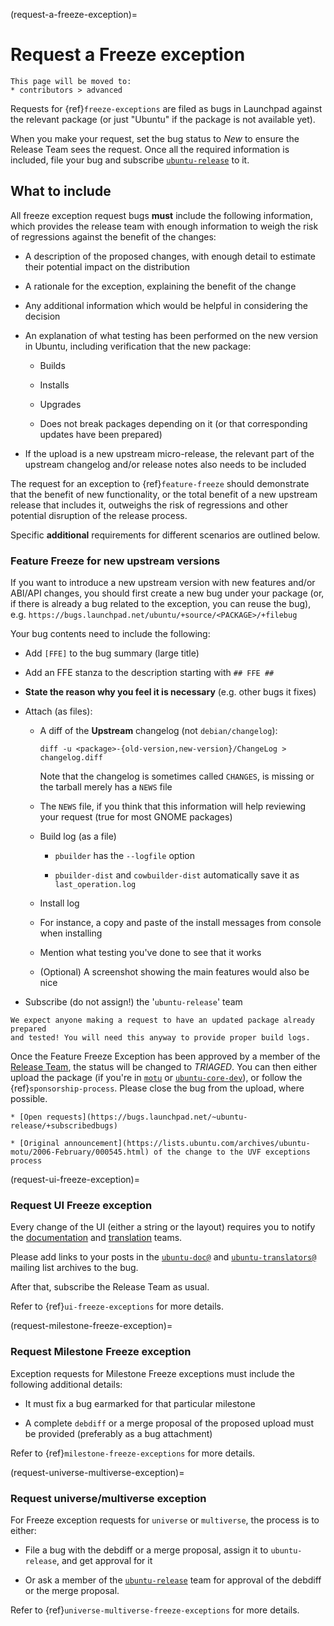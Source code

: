 (request-a-freeze-exception)=
# Request a Freeze exception

```{note}
This page will be moved to:
* contributors > advanced
```

Requests for {ref}`freeze-exceptions` are filed as bugs in Launchpad
against the relevant package (or just "Ubuntu" if the package is not available
yet).

When you make your request, set the bug status to *New* to ensure the Release
Team sees the request. Once all the required information is included, file your
bug and subscribe [`ubuntu-release`](https://launchpad.net/~ubuntu-release) to
it.


## What to include

All freeze exception request bugs **must** include the following information,
which provides the release team with enough information to weigh the risk of
regressions against the benefit of the changes:

* A description of the proposed changes, with enough detail to estimate
  their potential impact on the distribution

* A rationale for the exception, explaining the benefit of the change

* Any additional information which would be helpful in considering the decision

* An explanation of what testing has been performed on the new version in Ubuntu,
  including verification that the new package:

  * Builds

  * Installs

  * Upgrades

  * Does not break packages depending on it (or that corresponding updates have
    been prepared)

* If the upload is a new upstream micro-release, the relevant part of the
  upstream changelog and/or release notes also needs to be included

The request for an exception to {ref}`feature-freeze` should demonstrate that
the benefit of new functionality, or the total benefit of a new upstream release
that includes it, outweighs the risk of regressions and other potential
disruption of the release process.

Specific **additional** requirements for different scenarios are outlined below.

### Feature Freeze for new upstream versions

If you want to introduce a new upstream version with new features and/or
ABI/API changes, you should first create a new bug under your package (or, if
there is already a bug related to the exception, you can reuse the bug), e.g.
`https://bugs.launchpad.net/ubuntu/+source/<PACKAGE>/+filebug`

Your bug contents need to include the following:

* Add `[FFE]` to the bug summary (large title)

* Add an FFE stanza to the description starting with `## FFE ##`

* **State the reason why you feel it is necessary** (e.g. other bugs it fixes)

* Attach (as files):

  * A diff of the **Upstream** changelog (not `debian/changelog`):

    ```none
    diff -u <package>-{old-version,new-version}/ChangeLog > changelog.diff
    ```

    Note that the changelog is sometimes called `CHANGES`, is missing or the
    tarball merely has a `NEWS` file

  * The `NEWS` file, if you think that this information will help reviewing your
    request (true for most GNOME packages)

  * Build log (as a file)

    * `pbuilder` has the `--logfile` option

    * `pbuilder-dist` and `cowbuilder-dist` automatically save it as `last_operation.log`

  * Install log

   * For instance, a copy and paste of the install messages from console when
     installing

  * Mention what testing you've done to see that it works 

  * (Optional) A screenshot showing the main features would also be nice

* Subscribe (do not assign!) the '`ubuntu-release`' team


```{important}
We expect anyone making a request to have an updated package already prepared
and tested! You will need this anyway to provide proper build logs.
```

Once the Feature Freeze Exception has been approved by a member of the
[Release Team](https://launchpad.net/~ubuntu-release), the status will be
changed to *TRIAGED*. You can then either upload the package (if you're in
[`motu`](http://launchpad.net/~motu) or
[`ubuntu-core-dev`](http://launchpad.net/~ubuntu-core-dev)), or follow the
{ref}`sponsorship-process`. Please close the bug from the upload, where possible.


```{seealso}
* [Open requests](https://bugs.launchpad.net/~ubuntu-release/+subscribedbugs)

* [Original announcement](https://lists.ubuntu.com/archives/ubuntu-motu/2006-February/000545.html) of the change to the UVF exceptions process
```

(request-ui-freeze-exception)=
### Request UI Freeze exception

Every change of the UI (either a string or the layout) requires you to notify
the [documentation](https://lists.ubuntu.com/mailman/listinfo/ubuntu-doc) and
[translation](https://lists.ubuntu.com/mailman/listinfo/ubuntu-translators)
teams.

Please add links to your posts in the
[`ubuntu-doc@`](https://lists.ubuntu.com/archives/ubuntu-doc/) and
[`ubuntu-translators@`](https://lists.ubuntu.com/archives/ubuntu-translators/)
mailing list archives to the bug.

After that, subscribe the Release Team as usual.

Refer to {ref}`ui-freeze-exceptions` for more details.

(request-milestone-freeze-exception)=
### Request Milestone Freeze exception

Exception requests for Milestone Freeze exceptions must include the following
additional details:

* It must fix a bug earmarked for that particular milestone

* A complete `debdiff` or a merge proposal of the proposed upload must be provided (preferably as
  a bug attachment)

Refer to {ref}`milestone-freeze-exceptions` for more details.

(request-universe-multiverse-exception)=
### Request universe/multiverse exception

For Freeze exception requests for `universe` or `multiverse`, the process is to
either:

* File a bug with the debdiff or a merge proposal, assign it to `ubuntu-release`, and get approval
  for it

* Or ask a member of the [`ubuntu-release`](http://launchpad.net/~ubuntu-release)
  team for approval of the debdiff or the merge proposal.

Refer to {ref}`universe-multiverse-freeze-exceptions` for more details.
